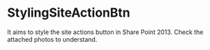 # StylingSiteActionBtn
It aims to style the site actions button in Share Point 2013.
Check the attached photos to understand.
